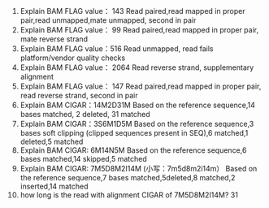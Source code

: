 1. Explain BAM FLAG value： 143
Read paired,read mapped in proper pair,read unmapped,mate unmapped, second in pair
2. Explain BAM FLAG value： 99
Read paired,read mapped in proper pair, mate reverse strand
3. Explain BAM FLAG value：516
Read unmapped, read fails platform/vendor quality checks
4. Explain BAM FLAG value： 2064
Read reverse strand, supplementary alignment
5. Explain BAM FLAG value： 147
Read paired,read mapped in proper pair, read reverse strand, second in pair
6. Explain BAM CIGAR：14M2D31M
Based on the reference sequence,14 bases matched, 2 deleted, 31 matched
7. Explain BAM CIGAR：3S6M1D5M
Based on the reference sequence,3 bases soft clipping (clipped sequences present in SEQ),6 matched,1 deleted,5 matched
8. Explain BAM CIGAR: 6M14N5M
Based on the reference sequence,6 bases matched,14 skipped,5 matched
9. Explain BAM CIGAR: 7M5D8M2I14M  (小写：7m5d8m2i14m）
Based on the reference sequence,7 bases matched,5deleted,8 matched,2 inserted,14 matched
10. how long is the read with alignment CIGAR of 7M5D8M2I14M?
31
